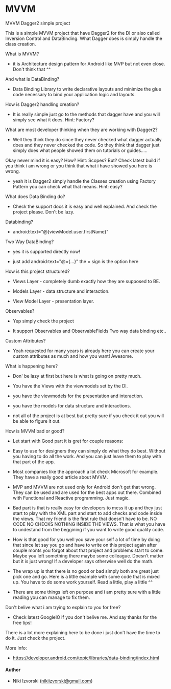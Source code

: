 # MVVM
MVVM Dagger2 simple project

This is a simple MVVM project that have Dagger2 for the DI or also called Inversion Control and DataBinding. What Dagger does is simply handle the class creation. 

What is MVVM? 

- it is Architecture design pattern for Android like MVP but not even close. Don't think that ^^

And what is DataBinding?

- Data Binding Library to write declarative layouts and minimize the glue code necessary to bind your application logic and layouts.

How is Dagger2 handling creation? 

- It is really simple just go to the methods that dagger have and you will simply see what it does. Hint: Factory?

What are most developer thinking when they are working with Dagger2? 

- Well they think they do since they never checked what dagger actually does and they never checked the code. So they think
that dagger just simply does what people showed them on tutorials or guides.....

Okay never mind it is easy? How? Hint: Scopes? But? Check latest build if you think i am wrong or you think that what i have showed you here is wrong.

- yeah it is Dagger2 simply handle the Classes creation using Factory Pattern you can check what that means. Hint: easy?

What does Data Binding do?

- Check the support docs it is easy and well explained. And check the project please. Don't be lazy.

Databinding?

- android:text="@{viewModel.user.firstName}"

Two Way DataBinding?

- yes it is supported directly now!

- just add android:text="@={...}" the = sign is the option here

How is this project structured?

- Views Layer - completely dumb exactly how they are supposed to BE.

- Models Layer - data structure and interaction.

- View Model Layer - presentation layer.

Observables?

- Yep simply check the project

- It support Observables and ObservableFields Two way data binding etc..

Custom Attributes?

- Yeah requested for many years is already here you can create your custom attributes as much and how you want! Awesome.

What is happening here?

- Don' be lazy at first but here is what is going on pretty much.

- You have the Views with the viewmodels set by the DI.

- you have the viewmodels for the presentation and interaction.

- you have the models for data structure and interactions.

- not all of the project is at best but pretty sure if you check it out you will be able to figure it out.

How is MVVM bad or good?

- Let start with Good part it is gret for couple reasons:
- Easy to use for designers they can simply do what they do best. Without you having to do all the work. And you can just leave them to play with that part of the app.
- Most companies like the approach a lot check Microsoft for example. They have a really good article about MVVM.
- MVP and MVVM are not used only for Android don't get that wrong. They can be used and are used for the best apps out there. Combined with Functional and Reactive programming. Just magic.

- Bad part is that is really easy for developers to mess it up and they just start to play with the XML part and start to add checks and code inside the views. That my friend is the first rule that doesn't have to be. NO CODE NO CHECKS NOTHING INSIDE THE VIEWS. That is what you have to undestand from the beggining if you want to write good quality code.
- How is that good for you well you save your self a lot of time by doing that since let say you go and have to write on this project again after couple monts you forgot about that project and problems start to come. Maybe you left something there maybe some colleague. Doesn't matter but it is just wrong! If a developer says otherwise well do the math.

- The wrap up is that there is no good or bad simply both are great just pick one and go. Here is a little example with some code that is mixed up. You have to do some work yourself. Read a little, play a little ^^

- There are some things left on purpose and i am pretty sure with a little reading you can manage to fix them.

Don't belive what i am trying to explain to you for free?

- Check latest GoogleIO if you don't belive me. And say thanks for the free tips!

There is a lot more explaining here to be done i just don't have the time to do it. Just check the project.

More Info:

- https://developer.android.com/topic/libraries/data-binding/index.html

#### Author

- Niki Izvorski (nikiizvorski@gmail.com)

